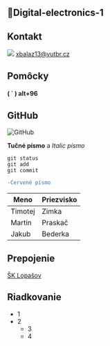 ## 🧐Digital-electronics-1

## Kontakt
<img src="https://img.shields.io/badge/Gmail-D14836?style=for-the-badge&logo=gmail&logoColor=white" /> xbalaz13@vutbr.cz

## Pomôcky
#### ( ` )  alt+96  

## GitHub

<img alt="GitHub" src="https://img.shields.io/badge/github%20-%23121011.svg?&style=for-the-badge&logo=github&logoColor=white" /> 



**Tučné písmo** a
*Italic písmo*

```
git status
git add
git commit
```
```diff
-Červené písmo
```

| Meno  | Priezvisko |
| ------------- | ------------- |
| Timotej | Zimka      |
| Martin | Praskač  |
| Jakub | Bederka  |
## Prepojenie
[ŠK Lopašov](https://www.sk-lopasov.sk/)

## Riadkovanie
* 1
* 2
  * 3
  * 4



